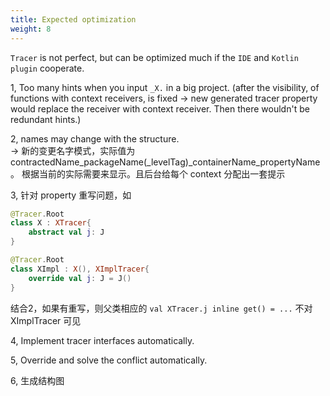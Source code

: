```yaml
---
title: Expected optimization
weight: 8
---
```


`Tracer` is not perfect, but can be optimized much if the `IDE` and `Kotlin plugin` cooperate. 

1, Too many hints when you input `_X.` in a big project.
(after the visibility, of functions with context receivers, is fixed -> new generated tracer
property would replace the receiver with context receiver. Then there wouldn't be redundant
hints.)

2, names may change with the structure.  
-> 新的变更名字模式，实际值为 contractedName_packageName(_levelTag)_containerName_propertyName。
根据当前的实际需要来显示。且后台给每个 context 分配出一套提示

3, 针对 property 重写问题，如
```kotlin
@Tracer.Root
class X : XTracer{
    abstract val j: J  
} 

@Tracer.Root
class XImpl : X(), XImplTracer{
    override val j: J = J()
}
```
结合2，如果有重写，则父类相应的 `val XTracer.j inline get() = ...` 不对 XImplTracer 可见

4, Implement tracer interfaces automatically.

5, Override and solve the conflict automatically.

6, 生成结构图